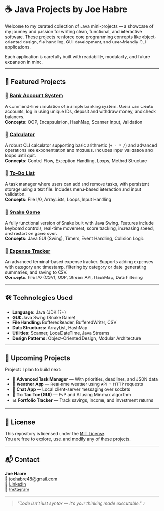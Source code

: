 # ☕ Java Projects by Joe Habre

Welcome to my curated collection of Java mini-projects — a showcase of my journey and passion for writing clean, functional, and interactive software. These projects reinforce core programming concepts like object-oriented design, file handling, GUI development, and user-friendly CLI applications.

Each application is carefully built with readability, modularity, and future expansion in mind.

---

## 🧩 Featured Projects

### 🔹 [Bank Account System](./bank-account)
A command-line simulation of a simple banking system. Users can create accounts, log in using unique IDs, deposit and withdraw money, and check balances.  
**Concepts:** OOP, Encapsulation, HashMap, Scanner Input, Validation

### 🔹 [Calculator](./calculator)
A robust CLI calculator supporting basic arithmetic (`+ - * /`) and advanced operations like exponentiation and modulus. Includes input validation and loops until quit.  
**Concepts:** Control Flow, Exception Handling, Loops, Method Structure

### 🔹 [To-Do List](./todo-list)
A task manager where users can add and remove tasks, with persistent storage using a text file. Includes menu-based interaction and input validation.  
**Concepts:** File I/O, ArrayLists, Loops, Input Handling

### 🔹 [Snake Game](./snake-game)
A fully functional version of Snake built with Java Swing. Features include keyboard controls, real-time movement, score tracking, increasing speed, and restart on game over.  
**Concepts:** Java GUI (Swing), Timers, Event Handling, Collision Logic

### 🔹 [Expense Tracker](./expense-tracker)
An advanced terminal-based expense tracker. Supports adding expenses with category and timestamp, filtering by category or date, generating summaries, and saving to CSV.  
**Concepts:** File I/O (CSV), OOP, Stream API, HashMap, Date Filtering

---

## 🛠️ Technologies Used

- **Language:** Java (JDK 17+)
- **GUI:** Java Swing (Snake Game)
- **File Handling:** BufferedReader, BufferedWriter, CSV
- **Data Structures:** ArrayList, HashMap
- **Utilities:** Scanner, LocalDateTime, Java Streams
- **Design Patterns:** Object-Oriented Design, Modular Architecture

---

## 🚧 Upcoming Projects

Projects I plan to build next:

- 📅 **Advanced Task Manager** — With priorities, deadlines, and JSON data
- 📡 **Weather App** — Real-time weather using API + HTTP requests
- 💬 **Chat App** — Local client-server messaging over sockets
- 🧮 **Tic Tac Toe (GUI)** — PvP and AI using Minimax algorithm
- 📊 **Portfolio Tracker** — Track savings, income, and investment returns

---

## 🪪 License

This repository is licensed under the [MIT License](./LICENSE).  
You are free to explore, use, and modify any of these projects.

---

## 📬 Contact

**Joe Habre**  
📧 [joehabre48@gmail.com](mailto:joehabre48@gmail.com)  
🔗 [LinkedIn](https://www.linkedin.com/in/joe-habre-228557330)  
📸 [Instagram](https://www.instagram.com/joeehabre)

---

> _"Code isn’t just syntax — it’s your thinking made executable."_ 💡
